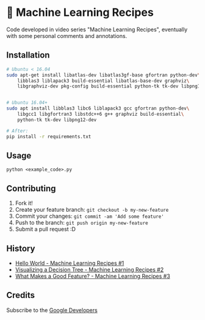 # :space_invader: Machine Learning Recipes

Code developed in video series "Machine Learning Recipes", eventually with some personal comments and annotations.

## Installation

```bash
# Ubuntu < 16.04
sudo apt-get install libatlas-dev libatlas3gf-base gfortran python-dev\
    libblas3 liblapack3 build-essential libatlas-base-dev graphviz\
    libgraphviz-dev pkg-config build-essential python-tk tk-dev libpng12-dev


# Ubuntu 16.04+
sudo apt install libblas3 libc6 liblapack3 gcc gfortran python-dev\
    libgcc1 libgfortran3 libstdc++6 g++ graphviz build-essential\
    python-tk tk-dev libpng12-dev

# After:
pip install -r requirements.txt
```
## Usage

`python <example_code>.py`

## Contributing

1. Fork it!
2. Create your feature branch: `git checkout -b my-new-feature`
3. Commit your changes: `git commit -am 'Add some feature'`
4. Push to the branch: `git push origin my-new-feature`
5. Submit a pull request :D

## History

- [Hello World - Machine Learning Recipes #1](https://youtu.be/cKxRvEZd3Mw)
- [Visualizing a Decision Tree - Machine Learning Recipes #2](https://www.youtube.com/watch?v=tNa99PG8hR8)
- [What Makes a Good Feature? - Machine Learning Recipes #3](https://youtu.be/N9fDIAflCMY)

## Credits

Subscribe to the [Google Developers](http://goo.gl/mQyv5L)

